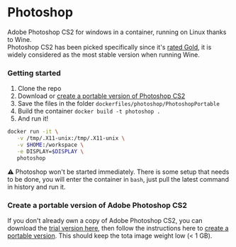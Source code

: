 # Photoshop
Adobe Photoshop CS2 for windows in a container, running on Linux thanks to Wine.  
Photoshop CS2 has been picked specifically since it's [rated Gold](https://appdb.winehq.org/objectManager.php?sClass=version&iId=2631), it is widely considered as the most stable version when running Wine.

### Getting started

1. Clone the repo
2. Download or [create a portable version of Photoshop CS2](create-portable)
3. Save the files in the folder `dockerfiles/photoshop/PhotoshopPortable`
4. Build the container `docker build -t photoshop .`
5. And run it!
```bash
docker run -it \
   -v /tmp/.X11-unix:/tmp/.X11-unix \
   -v $HOME:/workspace \
   -e DISPLAY=$DISPLAY \
   photoshop
```

:warning: Photoshop won't be started immediately. There is some setup that needs to be done, you will enter the container in `bash`, just pull the latest command in history and run it.

<a name="create-portable"></a>
### Create a portable version of Adobe Photoshop CS2

If you don't already own a copy of Adobe Photoshop CS2, you can download the [trial version here](http://download.adobe.com/pub/adobe/photoshop/win/cs2/Photoshop_CS2.exe), then follow the instructions here to [create a portable version](http://portableapps.com/node/1426). This should keep the tota image weight low (< 1 GB).